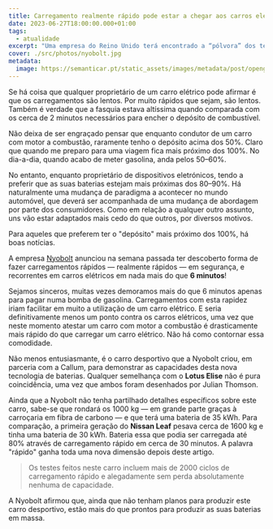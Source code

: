```yaml
---
title: Carregamento realmente rápido pode estar a chegar aos carros elétricos
date: 2023-06-27T18:00:00.000+01:00
tags:
  - atualidade
excerpt: "Uma empresa do Reino Unido terá encontrado a “pólvora” dos tempos modernos: tecnologia que permitirá um carregamento total nos carros elétricos em tempo record e que poderá mudar a indústria automóvel."
cover: ./src/photos/nyobolt.jpg
metadata:
  image: https://semanticar.pt/static_assets/images/metadata/post/opengraph-nyobolt.jpg
---
```

Se há coisa que qualquer proprietário de um carro elétrico pode afirmar é que os carregamentos são lentos. Por muito rápidos que sejam, são lentos. Também é verdade que a fasquia estava altíssima quando comparada com os cerca de 2 minutos necessários para encher o depósito de combustível.

Não deixa de ser engraçado pensar que enquanto condutor de um carro com motor a combustão, raramente tenho o depósito acima dos 50%. Claro que quando me preparo para uma viagem fica mais próximo dos 100%. No dia-a-dia, quando acabo de meter gasolina, anda pelos 50–60%.

No entanto, enquanto proprietário de dispositivos eletrónicos, tendo a preferir que as suas baterias estejam mais próximas dos 80–90%. Há naturalmente uma mudança de paradigma a acontecer no mundo automóvel, que deverá ser acompanhada de uma mudança de abordagem por parte dos consumidores. Como em relação a qualquer outro assunto, uns vão estar adaptados mais cedo do que outros, por diversos motivos.

Para aqueles que preferem ter o "depósito" mais próximo dos 100%, há boas notícias.

A empresa [Nyobolt](https://nyobolt.com/) anunciou na semana passada ter descoberto forma de fazer carregamentos rápidos — realmente rápidos — em segurança, e recorrentes em carros elétricos em nada mais do que **6 minutos**!

Sejamos sinceros, muitas vezes demoramos mais do que 6 minutos apenas para pagar numa bomba de gasolina. Carregamentos com esta rapidez iriam facilitar em muito a utilização de um carro elétrico. E seria definitivamente menos um ponto contra os carros elétricos, uma vez que neste momento atestar um carro com motor a combustão é drasticamente mais rápido do que carregar um carro elétrico. Não há como contornar essa comodidade.

Não menos entusiasmante, é o carro desportivo que a Nyobolt criou, em parceria com a Callum, para demonstrar as capacidades desta nova tecnologia de baterias. Qualquer semelhança com o **Lotus Elise** não é pura coincidência, uma vez que ambos foram desenhados por Julian Thomson.

Ainda que a Nyobolt não tenha partilhado detalhes específicos sobre este carro, sabe-se que rondará os 1000 kg — em grande parte graças à carroçaria em fibra de carbono — e que terá uma bateria de 35 kWh. Para comparação, a primeira geração do **Nissan Leaf** pesava cerca de 1600 kg e tinha uma bateria de 30 kWh. Bateria essa que podia ser carregada até 80% através de carregamento rápido em cerca de 30 minutos. A palavra "rápido" ganha toda uma nova dimensão depois deste artigo.

> Os testes feitos neste carro incluem mais de 2000 ciclos de carregamento rápido e alegadamente sem perda absolutamente nenhuma de capacidade.

A Nyobolt afirmou que, ainda que não tenham planos para produzir este carro desportivo, estão mais do que prontos para produzir as suas baterias em massa.
